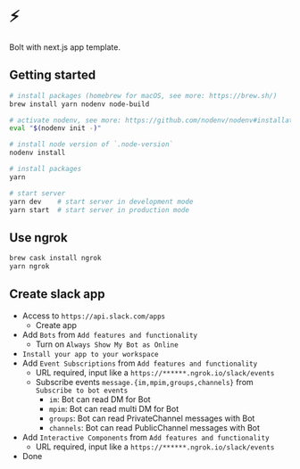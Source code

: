 # ⚡️

Bolt with next.js app template.

## Getting started

```sh
# install packages (homebrew for macOS, see more: https://brew.sh/)
brew install yarn nodenv node-build

# activate nodenv, see more: https://github.com/nodenv/nodenv#installation
eval "$(nodenv init -)"

# install node version of `.node-version`
nodenv install

# install packages
yarn

# start server
yarn dev    # start server in development mode
yarn start  # start server in production mode
```

## Use ngrok

```sh
brew cask install ngrok
yarn ngrok
```

## Create slack app

- Access to `https://api.slack.com/apps`
  - Create app
- Add `Bots` from `Add features and functionality`
  - Turn on `Always Show My Bot as Online`
- `Install your app to your workspace`
- Add `Event Subscriptions` from `Add features and functionality`
  - URL required, input like a `https://******.ngrok.io/slack/events`
  - Subscribe events `message.{im,mpim,groups,channels}` from `Subscribe to bot events`
    - `im`: Bot can read DM for Bot
    - `mpim`: Bot can read multi DM for Bot
    - `groups`: Bot can read PrivateChannel messages with Bot
    - `channels`: Bot can read PublicChannel messages with Bot
- Add `Interactive Components` from `Add features and functionality`
  - URL required, input like a `https://******.ngrok.io/slack/events`
- Done
